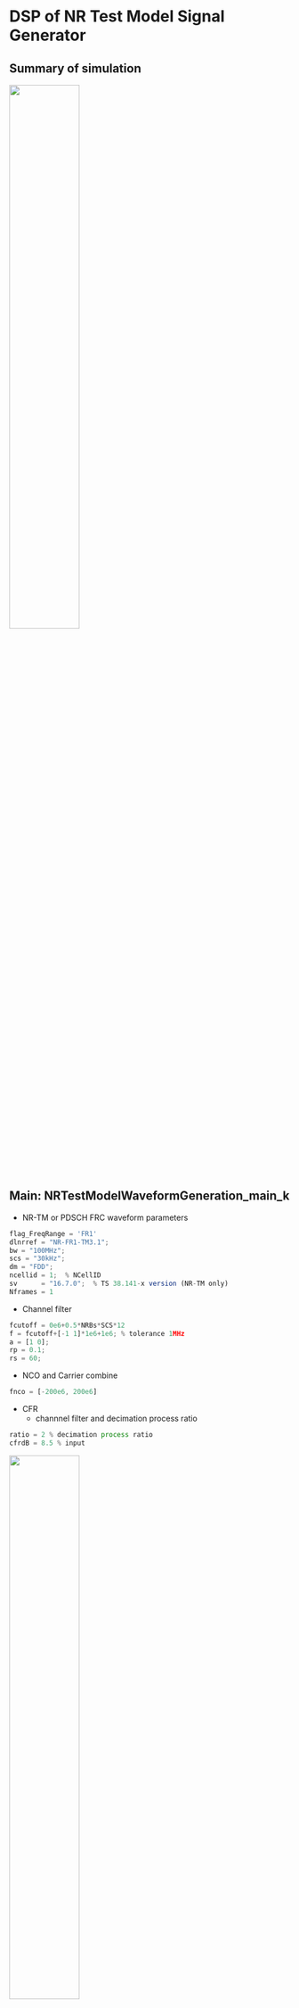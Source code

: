 # DSP of NR Test Model Signal Generator 
## Summary of simulation
<img src="https://user-images.githubusercontent.com/87049112/226227322-193bd0cb-974c-423a-a995-c5f428c9c972.png" width="50%">


## Main: NRTestModelWaveformGeneration_main_k
  - NR-TM or PDSCH FRC waveform parameters
  ```js
  flag_FreqRange = 'FR1' 
  dlnrref = "NR-FR1-TM3.1";   
  bw = "100MHz";
  scs = "30kHz";
  dm = "FDD";
  ncellid = 1;  % NCellID
  sv      = "16.7.0";  % TS 38.141-x version (NR-TM only)
  Nframes = 1
  ```
  - Channel filter
  ```js
  fcutoff = 0e6+0.5*NRBs*SCS*12
  f = fcutoff+[-1 1]*1e6+1e6; % tolerance 1MHz
  a = [1 0];
  rp = 0.1;
  rs = 60;
  ```
  - NCO and Carrier combine
  ```js
  fnco = [-200e6, 200e6]
  ```
  - CFR
    * channnel filter and decimation process ratio
  ```js
  ratio = 2 % decimation process ratio
  cfrdB = 8.5 % input
  ```
  <img src="https://user-images.githubusercontent.com/87049112/226224674-78855fec-e69f-4b21-8f47-a34e411a6eb8.png" width="50%">
  <img src="https://user-images.githubusercontent.com/87049112/226225097-4d9082b6-7e21-4b98-a347-c80943fef511.png" width="50%">

  - Assign target power
  ```js
  flag_def_fullscale = 'dBfs'
  pwrdB_target = -15 % input
  ```
  - Demodulation and EVM
    * nco
    * evm3GPP
    ```js
    cfg = struct();
    cfg.Evm3GPP = evm3GPP;
    cfg.TargetRNTIs = targetRNTIs;
    cfg.PlotEVM = plotEVM;
    cfg.DisplayEVM = displayEVM;
    cfg.Label = dlrefwavegen.ConfiguredModel{1};
    ```
  <img src="https://user-images.githubusercontent.com/87049112/226225751-2ed9c827-99ce-49b2-9ce3-8838ca60f465.png" width="50%">


  
  
  
  
  
  
  
  
  
  
  
  
  
  
